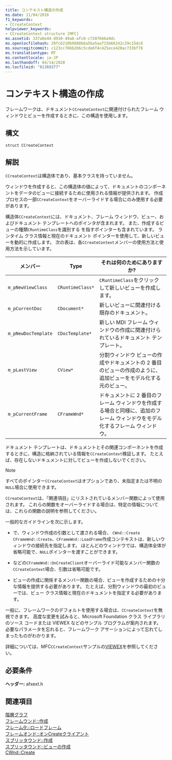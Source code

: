 ```yaml
---
title: コンテキスト構造の作成
ms.date: 11/04/2016
f1_keywords:
- CCreateContext
helpviewer_keywords:
- CCreateContext structure [MFC]
ms.assetid: 337a0e44-d910-49a8-afc0-c7207666a9dc
ms.openlocfilehash: 29fc6210b9888b6a5ba5aaf15b66242c29c15dc8
ms.sourcegitcommit: c123cc76bb2b6c5cde6f4c425ece420ac733bf70
ms.translationtype: MT
ms.contentlocale: ja-JP
ms.lasthandoff: 04/14/2020
ms.locfileid: "81369377"
---
```

# <a name="ccreatecontext-structure"></a>コンテキスト構造の作成

フレームワークは、ドキュメント`CCreateContext`に関連付けられたフレーム ウィンドウとビューを作成するときに、この構造を使用します。

## <a name="syntax"></a>構文

```
struct CCreateContext
```

## <a name="remarks"></a>解説

`CCreateContext`は構造体であり、基本クラスを持っていません。

ウィンドウを作成すると、この構造体の値によって、ドキュメントのコンポーネントをデータのビューに接続するために使用される情報が提供されます。 作成プロセスの一部`CCreateContext`をオーバーライドする場合にのみ使用する必要があります。

構造体`CCreateContext`には、ドキュメント、フレーム ウィンドウ、ビュー、およびドキュメント テンプレートへのポインタが含まれます。 また、作成するビューの種類`CRuntimeClass`を識別する を指すポインターも含まれています。 ランタイム クラス情報と現在のドキュメント ポインターを使用して、新しいビューを動的に作成します。 次の表は、各`CCreateContext`メンバーの使用方法と使用方法を示しています。

|メンバー|Type|それは何のためにありますか?|
|------------|----------|--------------------|
|`m_pNewViewClass`|`CRuntimeClass*`|`CRuntimeClass`をクリックして新しいビューを作成します。|
|`m_pCurrentDoc`|`CDocument*`|新しいビューに関連付ける既存のドキュメント。|
|`m_pNewDocTemplate`|`CDocTemplate*`|新しい MDI フレーム ウィンドウの作成に関連付けられているドキュメント テンプレート。|
|`m_pLastView`|`CView*`|分割ウィンドウ ビューの作成やドキュメントの 2 番目のビューの作成のように、追加ビューをモデル化する元のビュー。|
|`m_pCurrentFrame`|`CFrameWnd*`|ドキュメントに 2 番目のフレーム ウィンドウを作成する場合と同様に、追加のフレーム ウィンドウをモデル化するフレーム ウィンドウ。|

ドキュメント テンプレートは、ドキュメントとその関連コンポーネントを作成するときに、構造に格納されている情報を`CCreateContext`検証します。 たとえば、存在しないドキュメントに対してビューを作成しないでください。

> [!NOTE]
> すべてのポインター`CCreateContext`はオプションであり、未指定または不明の`NULL`場合に使用できます。

`CCreateContext`は、「関連項目」にリストされているメンバー関数によって使用されます。 これらの関数をオーバーライドする場合は、特定の情報については、これらの関数の説明を参照してください。

一般的なガイドラインを次に示します。

- で、ウィンドウ作成の引数として渡される場合、 `CWnd::Create` `CFrameWnd::Create`、`CFrameWnd::LoadFrame`作成コンテキストは、新しいウィンドウの接続先を指定します。 ほとんどのウィンドウでは、構造体全体が省略可能で、`NULL`ポインターを渡すことができます。

- などの`CFrameWnd::OnCreateClient`オーバーライド可能なメンバー関数の`CCreateContext`場合、引数は省略可能です。

- ビューの作成に関係するメンバー関数の場合、ビューを作成するための十分な情報を提供する必要があります。 たとえば、分割ウィンドウの最初のビューでは、ビュー クラス情報と現在のドキュメントを指定する必要があります。

一般に、フレームワークのデフォルトを使用する場合は、`CCreateContext`を無視できます。 高度な変更を試みると、Microsoft Foundation クラス ライブラリのソース コードまたは VIEWEX などのサンプル プログラムが案内されます。 必要なパラメータを忘れると、フレームワーク アサーションによって忘れてしまったものがわかります。

詳細については、MFC`CCreateContext`サンプルの[VIEWEX](../../overview/visual-cpp-samples.md)を参照してください。

## <a name="requirements"></a>必要条件

**ヘッダー:** afxext.h

## <a name="see-also"></a>関連項目

[階層グラフ](../../mfc/hierarchy-chart.md)<br/>
[フレームウンド::作成](../../mfc/reference/cframewnd-class.md#create)<br/>
[フレーム化::ロードフレーム](../../mfc/reference/cframewnd-class.md#loadframe)<br/>
[フレームオンド::オンCreateクライアント](../../mfc/reference/cframewnd-class.md#oncreateclient)<br/>
[スプリッタウンド::作成](../../mfc/reference/csplitterwnd-class.md#create)<br/>
[スプリッタウンド::ビューの作成](../../mfc/reference/csplitterwnd-class.md#createview)<br/>
[CWnd::Create](../../mfc/reference/cwnd-class.md#create)
